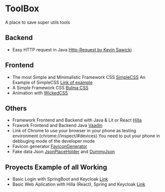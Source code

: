 # ToolBox
A place to save super utils tools

## Backend
- Easy HTTP request in Java [Http-Request by Kevin Sawicki](https://github.com/kevinsawicki/http-request)
  
## Frontend
- The most Simple and Minimalistic Framework CSS [SimpleCSS](https://simplecss.org/) An Example of SimpleCSS [Link of example](https://cdn.simplecss.org/)
- A Simple Framework CSS [Bulma CSS](https://bulma.io/)
- Animation with [WickedCSS](https://kristofferandreasen.github.io/wickedCSS/)

## Others
- Framework Frontend and Backend with Java & Lit or React [Hilla](https://hilla.dev/)
- Frawork Frontend and Backend Java [Vaadin](https://vaadin.com/)
- Link of Chrome to use your browser in your phone as testing environment (chrome://inspect/#devices)
    You need to put your phone in debbuging mode of the developer mode
- Favicon generator [FaviconGenerator](https://www.favicon-generator.org/)
- Fake data Json [JsonPlaceHolder](https://jsonplaceholder.typicode.com/) and [DummyJson](https://dummyjson.com/)

## Proyects Example of all Working
- Basic Login with SpringBoot and Keycloak [Link](https://github.com/alanbarrientos/Login-Springboot-Keycloak)
- Basic Web Aplication with Hilla (React), Spring and Keycloak [Link](https://github.com/alanbarrientos/Hilla-React-Keycloak)
